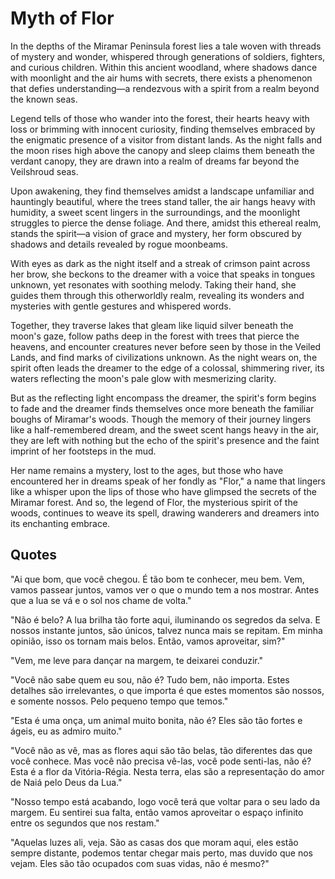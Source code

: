 # Myth of Flor

In the depths of the Miramar Peninsula forest lies a tale woven with threads of mystery and wonder, whispered through generations of soldiers, fighters, and curious children. Within this ancient woodland, where shadows dance with moonlight and the air hums with secrets, there exists a phenomenon that defies understanding—a rendezvous with a spirit from a realm beyond the known seas.

Legend tells of those who wander into the forest, their hearts heavy with loss or brimming with innocent curiosity, finding themselves embraced by the enigmatic presence of a visitor from distant lands. As the night falls and the moon rises high above the canopy and sleep claims them beneath the verdant canopy, they are drawn into a realm of dreams far beyond the Veilshroud seas.

Upon awakening, they find themselves amidst a landscape unfamiliar and hauntingly beautiful, where the trees stand taller, the air hangs heavy with humidity, a sweet scent lingers in the surroundings, and the moonlight struggles to pierce the dense foliage. And there, amidst this ethereal realm, stands the spirit—a vision of grace and mystery, her form obscured by shadows and details revealed by rogue moonbeams.

With eyes as dark as the night itself and a streak of crimson paint across her brow, she beckons to the dreamer with a voice that speaks in tongues unknown, yet resonates with soothing melody. Taking their hand, she guides them through this otherworldly realm, revealing its wonders and mysteries with gentle gestures and whispered words.

Together, they traverse lakes that gleam like liquid silver beneath the moon's gaze, follow paths deep in the forest with trees that pierce the heavens, and encounter creatures never before seen by those in the Veiled Lands, and find marks of civilizations unknown. As the night wears on, the spirit often leads the dreamer to the edge of a colossal, shimmering river, its waters reflecting the moon's pale glow with mesmerizing clarity.

But as the reflecting light encompass the dreamer, the spirit's form begins to fade and the dreamer finds themselves once more beneath the familiar boughs of Miramar's woods. Though the memory of their journey lingers like a half-remembered dream, and the sweet scent hangs heavy in the air, they are left with nothing but the echo of the spirit's presence and the faint imprint of her footsteps in the mud.

Her name remains a mystery, lost to the ages, but those who have encountered her in dreams speak of her fondly as "Flor," a name that lingers like a whisper upon the lips of those who have glimpsed the secrets of the Miramar forest. And so, the legend of Flor, the mysterious spirit of the woods, continues to weave its spell, drawing wanderers and dreamers into its enchanting embrace.


## Quotes

"Ai que bom, que você chegou. É tão bom te conhecer, meu bem. Vem, vamos passear juntos, vamos ver o que o mundo tem a nos mostrar. Antes que a lua se vá e o sol nos chame de volta."

"Não é belo? A lua brilha tão forte aqui, iluminando os segredos da selva. E nossos instante juntos, são únicos, talvez nunca mais se repitam. Em minha opinião, isso os tornam mais belos. Então, vamos aproveitar, sim?"

"Vem, me leve para dançar na margem, te deixarei conduzir."

"Você não sabe quem eu sou, não é? Tudo bem, não importa. Estes detalhes são irrelevantes, o que importa é que estes momentos são nossos, e somente nossos. Pelo pequeno tempo que temos."

"Esta é uma onça, um animal muito bonita, não é? Eles são tão fortes e ágeis, eu as admiro muito."

"Você não as vê, mas as flores aqui são tão belas, tão diferentes das que você conhece. Mas você não precisa vê-las, você pode senti-las, não é? Esta é a flor da Vitória-Régia. Nesta terra, elas são a representação do amor de Naiá pelo Deus da Lua."

"Nosso tempo está acabando, logo você terá que voltar para o seu lado da margem. Eu sentirei sua falta, então vamos aproveitar o espaço infinito entre os segundos que nos restam."

"Aquelas luzes ali, veja. São as casas dos que moram aqui, eles estão sempre distante, podemos tentar chegar mais perto, mas duvido que nos vejam. Eles são tão ocupados com suas vidas, não é mesmo?"
